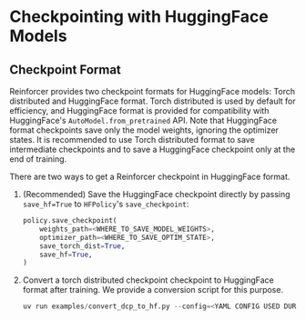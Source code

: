 # Checkpointing with HuggingFace Models

## Checkpoint Format
Reinforcer provides two checkpoint formats for HuggingFace models: Torch distributed and HuggingFace format. Torch distributed is used by default for efficiency, and HuggingFace format is provided for compatibility with HuggingFace's `AutoModel.from_pretrained` API. Note that HuggingFace format checkpoints save only the model weights, ignoring the optimizer states. It is recommended to use Torch distributed format to save intermediate checkpoints and to save a HuggingFace checkpoint only at the end of training. 

There are two ways to get a Reinforcer checkpoint in HuggingFace format.

1. (Recommended) Save the HuggingFace checkpoint directly by passing `save_hf=True` to `HFPolicy`'s `save_checkpoint`:
    
    ```python
    policy.save_checkpoint(
        weights_path=<WHERE_TO_SAVE_MODEL_WEIGHTS>,
        optimizer_path=<WHERE_TO_SAVE_OPTIM_STATE>,
        save_torch_dist=True,
        save_hf=True,
    )
    ```
2. Convert a torch distributed checkpoint checkpoint to HuggingFace format after training. We provide a conversion script for this purpose.

    ```python
    uv run examples/convert_dcp_to_hf.py --config=<YAML CONFIG USED DURING TRAINING> <ANY CONFIG OVERRIDES USED DURING TRAINING> --dcp-ckpt-path=<PATH TO DIST CHECKPOINT TO CONVERT> --hf-ckpt-path=<WHERE TO SAVE HF CHECKPOINT>
    ```